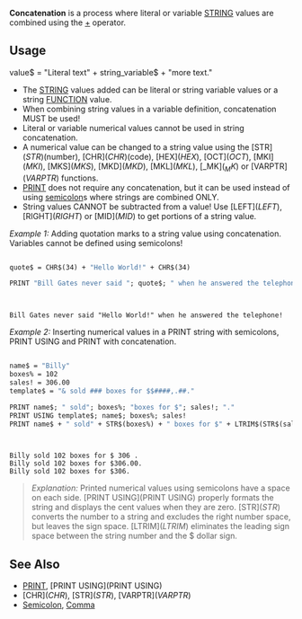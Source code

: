 **Concatenation** is a process where literal or variable [STRING](STRING) values are combined using the [+](+) operator.


## Usage
 value$ = "Literal text" + string_variable$ + "more text."


* The [STRING](STRING) values added can be literal or string variable values or a string [FUNCTION](FUNCTION) value.
* When combining string values in a variable definition, concatenation MUST be used!
* Literal or variable numerical values cannot be used in string concatenation. 
* A numerical value can be changed to a string value using the [STR$](STR$)(number), [CHR$](CHR$)(code), [HEX$](HEX$), [OCT$](OCT$), [MKI$](MKI$), [MKS$](MKS$), [MKD$](MKD$), [MKL$](MKL$), [_MK$](_MK$) or [VARPTR$](VARPTR$) functions.
* [PRINT](PRINT) does not require any concatenation, but it can be used instead of using [semicolon](semicolon)s where strings are combined ONLY.
* String values CANNOT be subtracted from a value! Use [LEFT$](LEFT$), [RIGHT$](RIGHT$) or [MID$](MID$) to get portions of a string value.


*Example 1:* Adding quotation marks to a string value using concatenation. Variables cannot be defined using semicolons! 

```vb

quote$ = CHR$(34) + "Hello World!" + CHR$(34)

PRINT "Bill Gates never said "; quote$; " when he answered the telephone!"

```

```text


Bill Gates never said "Hello World!" when he answered the telephone!

```



*Example 2:* Inserting numerical values in a PRINT string with semicolons, PRINT USING and PRINT with concatenation.

```vb

name$ = "Billy"
boxes% = 102
sales! = 306.00
template$ = "& sold ### boxes for $$####,.##."

PRINT name$; " sold"; boxes%; "boxes for $"; sales!; "."
PRINT USING template$; name$; boxes%; sales!
PRINT name$ + " sold" + STR$(boxes%) + " boxes for $" + LTRIM$(STR$(sales!)) + "." 

``` 

```text


Billy sold 102 boxes for $ 306 .
Billy sold 102 boxes for $306.00.
Billy sold 102 boxes for $306.

```

> *Explanation:* Printed numerical values using semicolons have a space on each side. [PRINT USING](PRINT USING) properly formats the string and displays the cent values when they are zero. [STR$](STR$) converts the number to a string and excludes the right number space, but leaves the sign space. [LTRIM$](LTRIM$) eliminates the leading sign space between the string number and the $ dollar sign.



## See Also


* [PRINT](PRINT), [PRINT USING](PRINT USING)
* [CHR$](CHR$), [STR$](STR$), [VARPTR$](VARPTR$)
* [Semicolon](Semicolon), [Comma](Comma)




